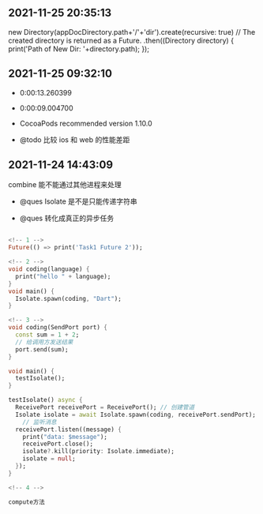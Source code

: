 ## 2021-11-25 20:35:13

new Directory(appDocDirectory.path+'/'+'dir').create(recursive: true)
// The created directory is returned as a Future.
.then((Directory directory) {
print('Path of New Dir: '+directory.path);
});

## 2021-11-25 09:32:10

- 0:00:13.260399
- 0:00:09.004700

- CocoaPods recommended version 1.10.0

- @todo 比较 ios 和 web 的性能差距

## 2021-11-24 14:43:09

combine 能不能通过其他进程来处理

- @ques Isolate 是不是只能传递字符串

- @ques 转化成真正的异步任务

```dart

<!-- 1 -->
Future(() => print('Task1 Future 2'));

<!-- 2 -->
void coding(language) {
  print("hello " + language);
}
void main() {
  Isolate.spawn(coding, "Dart");
}

<!-- 3 -->
void coding(SendPort port) {
  const sum = 1 + 2;
  // 给调用方发送结果
  port.send(sum);
}

void main() {
  testIsolate();
}

testIsolate() async {
  ReceivePort receivePort = ReceivePort(); // 创建管道
  Isolate isolate = await Isolate.spawn(coding, receivePort.sendPort); // 创建 Isolate，并传递发送管道作为参数
    // 监听消息
  receivePort.listen((message) {
    print("data: $message");
    receivePort.close();
    isolate?.kill(priority: Isolate.immediate);
    isolate = null;
  });
}

<!-- 4 -->

compute方法
```
